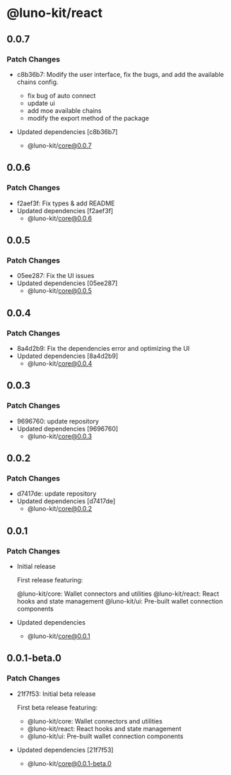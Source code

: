 # @luno-kit/react

## 0.0.7

### Patch Changes

- c8b36b7: Modify the user interface, fix the bugs, and add the available chains config.

  - fix bug of auto connect
  - update ui
  - add moe available chains
  - modify the export method of the package

- Updated dependencies [c8b36b7]
  - @luno-kit/core@0.0.7

## 0.0.6

### Patch Changes

- f2aef3f: Fix types & add README
- Updated dependencies [f2aef3f]
  - @luno-kit/core@0.0.6

## 0.0.5

### Patch Changes

- 05ee287: Fix the UI issues
- Updated dependencies [05ee287]
  - @luno-kit/core@0.0.5

## 0.0.4

### Patch Changes

- 8a4d2b9: Fix the dependencies error and optimizing the UI
- Updated dependencies [8a4d2b9]
  - @luno-kit/core@0.0.4

## 0.0.3

### Patch Changes

- 9696760: update repository
- Updated dependencies [9696760]
  - @luno-kit/core@0.0.3

## 0.0.2

### Patch Changes

- d7417de: update repository
- Updated dependencies [d7417de]
  - @luno-kit/core@0.0.2

## 0.0.1

### Patch Changes

- Initial release

  First release featuring:

  @luno-kit/core: Wallet connectors and utilities
  @luno-kit/react: React hooks and state management
  @luno-kit/ui: Pre-built wallet connection components

- Updated dependencies
  - @luno-kit/core@0.0.1

## 0.0.1-beta.0

### Patch Changes

- 21f7f53: Initial beta release

  First beta release featuring:

  - @luno-kit/core: Wallet connectors and utilities
  - @luno-kit/react: React hooks and state management
  - @luno-kit/ui: Pre-built wallet connection components

- Updated dependencies [21f7f53]
  - @luno-kit/core@0.0.1-beta.0
